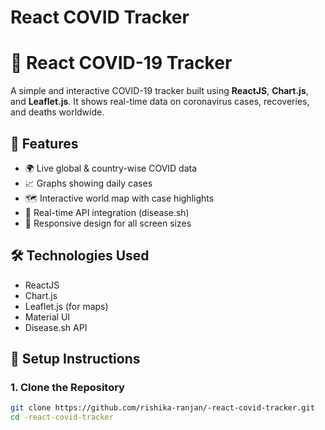 # React COVID Tracker 
# 🦠 React COVID-19 Tracker

A simple and interactive COVID-19 tracker built using **ReactJS**, **Chart.js**, and **Leaflet.js**. It shows real-time data on coronavirus cases, recoveries, and deaths worldwide.

## 🚀 Features

- 🌍 Live global & country-wise COVID data
- 📈 Graphs showing daily cases
- 🗺️ Interactive world map with case highlights
- 🔄 Real-time API integration (disease.sh)
- 📱 Responsive design for all screen sizes

## 🛠️ Technologies Used

- ReactJS
- Chart.js
- Leaflet.js (for maps)
- Material UI
- Disease.sh API

## 🔧 Setup Instructions

### 1. Clone the Repository

```bash
git clone https://github.com/rishika-ranjan/-react-covid-tracker.git
cd -react-covid-tracker
